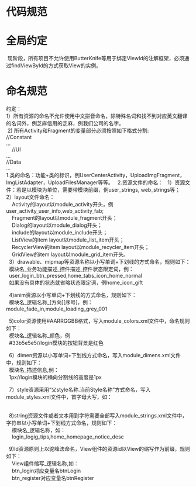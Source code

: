 # 代码规范

# 全局约定
  现阶段，所有项目不允许使用ButterKnife等用于绑定ViewId的注解框架，必须通过findViewById的方式获取View的实例。  
# 命名规范  
约定：    
  1）所有资源的命名不允许使用中文拼音命名，除特殊名词和找不到对应英文翻译的名词外，例芝麻信用的芝麻，例我们公司的名字。    
  2) 所有Activity和Fragment的变量部分必须按照如下格式分割:    
     //Constant  
       ...  
     //UI  
       ...  
     //Data   
       ...  
1.类的命名：功能+类的标识，例UserCenterActivity，UploadImgFragment，ImgListAdapter，UploadFilesManager等等。  
2.资源文件的命名：  
  1）资源文件：若是以模块为单位，需要带模块前缀，例user_strings, web_strings等；  
  2）layout文件命名：  
     Activity的layout以module_activity开头，例user_activity_user_info,web_activity_fab;  
     Fragment的layout以module_fragment开头；  
     Dialog的layout以module_dialog开头；  
     include的layout以module_include开头；  
     ListView的item layout以module_list_item开头；  
     RecyclerView的item layout以module_recycler_item开头；  
     GridView的item layout以module_grid_item开头。  
   3）drawable、mipmap等资源名称以小写单词+下划线的方式命名，规则如下：  
   模块名_业务功能描述_控件描述_控件状态限定词，例：  
   user_login_btn_pressed,home_tabs_icon_home_normal  
   如果没有具体的状态就省略状态限定词，例home_icon_gift  
   
   4)anim资源以小写单词+下划线的方式命名，规则如下：  
   模块名_逻辑名称_[方向][序号]，例：module_fade_in,module_loading_grey_001  
   
   5)color资源使用#AARRGGBB格式，写入module_colors.xml文件中，命名规则如下：  
   模块名_逻辑名称_颜色，例  
   <color name="login_btn_bg_red">#33b5e5e5</color>//login模块的按钮背景是红色  
   
   6）dimen资源以小写单词+下划线方式命名，写入module_dimens.xml文件中，规则如下：  
   模块名_描述信息,例：  
   <dimen name="login_horizontal_divider_line_height">1px</dimen>//login模块的横向分割线的高度是1px
   
   7）style资源采用“父style名称.当前Style名称”方式命名，写入module_styles.xml文件中，首字母大写，如：  
   <style name="ParentTheme.CurrentTheme">

   </style>  
   
   8)string资源文件或者文本用到字符需要全部写入module_strings.xml文件中，字符串以小写单词+下划线方式命名，规则如下：  
     模块名_逻辑名称，如：  
     login_logig_tips,home_homepage_notice_desc  
   
   9)Id资源原则上以驼峰法命名，View组件的资源id以View的缩写作为前缀，规则如下：  
     View组件缩写_逻辑名称,如：  
     btn_login对应变量名btnLogin  
     btn_register对应变量名btnRegister  
     
